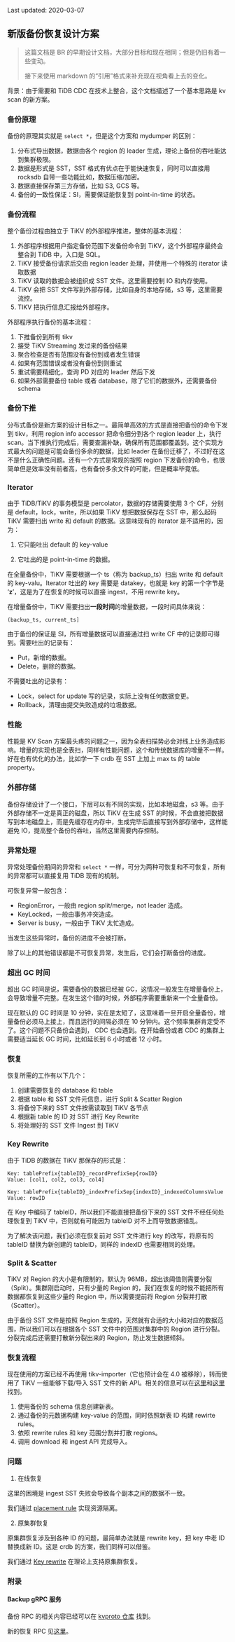 Last updated: 2020-03-07

## 新版备份恢复设计方案

> 这篇文档是 BR 的早期设计文档，大部分目标和现在相同；但是仍旧有着一些变动。
>
> 接下来使用 markdown 的“引用”格式来补充现在视角看上去的变化。

背景：由于需要和 TiDB CDC 在技术上整合，这个文档描述了一个基本思路是 kv scan 的新方案。

### 备份原理

备份的原理其实就是 `select *`，但是这个方案和 mydumper 的区别：

1. 分布式导出数据，数据由各个 region 的 leader 生成，理论上备份的吞吐能达到集群极限。
2. 数据是形式是 SST，SST 格式有优点在于能快速恢复，同时可以直接用 rocksdb 自带一些功能比如，数据压缩/加密。
3. 数据直接保存第三方存储，比如 S3, GCS 等。
4. 备份的一致性保证：SI，需要保证能恢复到 point-in-time 的状态。

### 备份流程

整个备份过程由独立于 TiKV 的外部程序推进，整体的基本流程：

1. 外部程序根据用户指定备份范围下发备份命令到 TiKV，这个外部程序最终会整合到 TiDB 中，入口是 SQL。
2. TiKV 接受备份请求后交由 region leader 处理，并使用一个特殊的 iterator 读取数据
3. TiKV 读取的数据会被组织成 SST 文件。这里需要控制 IO 和内存使用。
4. TiKV 会把 SST 文件写到外部存储，比如自身的本地存储，s3 等，这里需要流控。
5. TIKV 把执行信息汇报给外部程序。

外部程序执行备份的基本流程：

1. 下推备份到所有 tikv
2. 接受 TiKV Streaming 发过来的备份结果
3. 聚合检查是否有范围没有备份到或者发生错误
4. 如果有范围错误或者没有备份到则重试
5. 重试需要精细化，查询 PD 对应的 leader 然后下发
6. 如果外部需要备份 table 或者 database，除了它们的数据外，还需要备份 schema

### 备份下推

分布式备份是新方案的设计目标之一。最简单高效的方式是直接把备份的命令下发到 tikv，利用 region info accessor 把命令细分到各个 region leader 上，执行 scan。当下推执行完成后，需要查漏补缺，确保所有范围都覆盖到。这个实现方式最大的问题是可能会备份多余的数据，比如 leader 在备份迁移了，不过好在这不是什么正确性问题。还有一个方式是常规的按照 region 下发备份的命令，也很简单但是效率没有前者高，也有备份多余文件的可能，但是概率毕竟低。

### Iterator

由于 TiDB/TiKV 的事务模型是 percolator，数据的存储需要使用 3 个 CF，分别是 default，lock，write，所以如果 TiKV 想把数据保存在 SST 中，那么起码 TiKV 需要扫出 write 和 default 的数据。这意味现有的 iterator 是不适用的，因为：

1. 它只能吐出 default 的 key-value

2. 它吐出的是 point-in-time 的数据。

在全量备份中，TiKV 需要根据一个 ts（称为 backup_ts）扫出 write 和 default 的 key-valu。Iterator 吐出的 key 需要是 datakey，也就是 key 的第一个字节是 ‘**z**’，这是为了在恢复的时候可以直接 ingest，不用 rewrite key。

在增量备份中，TiKV 需要扫出**一段时间**的增量数据，一段时间具体来说：

```
(backup_ts, current_ts]
```

由于备份的保证是 SI，所有增量数据可以直接通过扫 write CF 中的记录即可得到。需要吐出的记录有：
- Put，新增的数据。
- Delete，删除的数据。
  

不需要吐出的记录有：
- Lock，select for update 写的记录，实际上没有任何数据变更。
- Rollback，清理由提交失败造成的垃圾数据。

### 性能

性能是 KV Scan 方案最头疼的问题之一，因为全表扫描势必会对线上业务造成影响。增量的实现也是全表扫，同样有性能问题，这个和传统数据库的增量不一样。好在也有优化的办法，比如学一下 crdb 在 SST 上加上 max ts 的 table property。

### 外部存储

备份存储设计了一个接口，下层可以有不同的实现，比如本地磁盘，s3 等。由于外部存储不一定是真正的磁盘，所以 TiKV 在生成 SST 的时候，不会直接把数据写到本地磁盘上，而是先缓存在内存中，生成完毕后直接写到外部存储中，这样能避免 IO，提高整个备份的吞吐，当然这里需要内存控制。

### 异常处理

异常处理备份期间的异常和 `select *` 一样，可分为两种可恢复和不可恢复，所有的异常都可以直接复用 TiDB 现有的机制。

可恢复异常一般包含：

- RegionError，一般由 region split/merge，not leader 造成。
- KeyLocked，一般由事务冲突造成。
- Server is busy，一般由于 TiKV 太忙造成。

当发生这些异常时，备份的进度不会被打断。

除了以上的其他错误都是不可恢复异常，发生后，它们会打断备份的进度。

### 超出 GC 时间

超出 GC 时间是说，需要备份的数据已经被 GC，这情况一般发生在增量备份上，会导致增量不完整。在发生这个错的时候，外部程序需要重新来一个全量备份。

现在默认的 GC 时间是 10 分钟，实在是太短了，这意味着一旦开启全量备份，增量备份必须马上接上，而且运行的间隔必须在 10 分钟内。这个频率集群肯定受不了。这个问题不只备份会遇到， CDC 也会遇到。在开始备份或者 CDC 的集群上需要适当延长 GC 时间，比如延长到 6 小时或者 12 小时。

### 恢复

恢复所需的工作有以下几个：

1. 创建需要恢复的 database 和 table
2. 根据 table 和 SST 文件元信息，进行 Split & Scatter Region
3. 将备份下来的 SST 文件按需读取到 TiKV 各节点
4. 根据新 table 的 ID 对 SST 进行 Key Rewrite
5. 将处理好的 SST 文件 Ingest 到 TiKV

### Key Rewrite

由于 TiDB 的数据在 TiKV 那保存的形式是：

```
Key: tablePrefix{tableID}_recordPrefixSep{rowID}
Value: [col1, col2, col3, col4]

Key: tablePrefix{tableID}_indexPrefixSep{indexID}_indexedColumnsValue
Value: rowID
```

在 Key 中编码了 tableID，所以我们不能直接把备份下来的 SST 文件不经任何处理恢复到 TiKV 中，否则就有可能因为 tableID 对不上而导致数据错乱。

为了解决该问题，我们必须在恢复前对 SST 文件进行 key 的改写，将原有的 tableID 替换为新创建的 tableID，同样的 indexID 也需要相同的处理。

### Split & Scatter

TiKV 对 Region 的大小是有限制的，默认为 96MB，超出该阈值则需要分裂（Split）。集群刚启动时，只有少量的 Region 的，我们在恢复的时候不能把所有数据都恢复到这些少量的 Region 中，所以需要提前将 Region 分裂并打散（Scatter）。

由于备份 SST 文件是按照 Region 生成的，天然就有合适的大小和对应的数据范围，所以我们可以在根据各个 SST 文件中的范围对集群中的 Region 进行分裂。分裂完成后还需要打散新分裂出来的 Region，防止发生数据倾斜。

### 恢复流程

现在使用的方案已经不再使用 tikv-importer（它也预计会在 4.0 被移除），转而使用了 TiKV 一组能够下载/导入 SST 文件的新 API。相关的信息可以在[这里](./2019-11-05-design-of-reorganize-importSST-to-TiKV.md)和[这里](./2019-09-24-BR-and-lightning-reorganization.md)找到。

1. 使用备份的 schema 信息创建新表。
2. 通过备份的元数据构建 key-value 的范围，同时依照新表 ID 构建 rewirte rules。
4. 依照 rewrite rules 和 key 范围分割并打散 regions。
5. 调用 download 和 ingest API 完成导入。

### 问题

1. 在线恢复

这里的困境是 ingest SST 失败会导致各个副本之间的数据不一致。

我们通过 [placement rule](https://pingcap.com/docs-cn/stable/how-to/configure/placement-rules/#placement-rules-使用文档) 实现资源隔离。

2. 原集群恢复

原集群恢复涉及到各种 ID 的问题，最简单办法就是 rewrite key，把 key 中老 ID 替换成新 ID。这是 crdb 的方案，我们同样可以借鉴。

我们通过 [Key rewrite](./2019-09-09-BR-key-rewrite-disscussion.md) 在理论上支持原集群恢复。

### 附录
#### Backup gRPC 服务

备份 RPC 的相关内容已经可以在 [kvproto 仓库](https://github.com/pingcap/kvproto/blob/master/proto/backup.proto) 找到。

新的恢复 RPC 见[这里](https://github.com/pingcap/kvproto/blob/master/proto/import_sstpb.proto)。